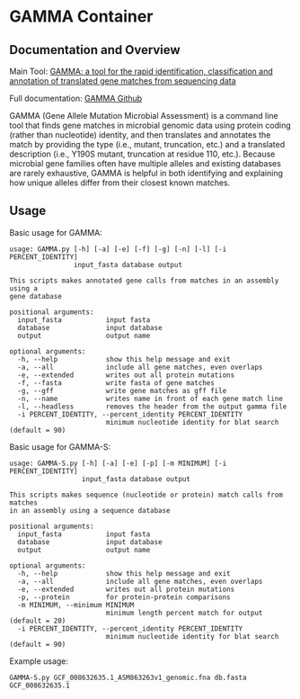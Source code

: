 # GAMMA Container

## Documentation and Overview

Main Tool: [GAMMA: a tool for the rapid identification, classification and annotation of translated gene matches from sequencing data](https://academic.oup.com/bioinformatics/article/38/2/546/6355578)

Full documentation: [GAMMA Github](https://github.com/rastanton/GAMMA) 

GAMMA (Gene Allele Mutation Microbial Assessment) is a command line tool that finds gene matches in microbial genomic data using protein coding (rather than nucleotide) identity, and then translates and annotates the match by providing the type (i.e., mutant, truncation, etc.) and a translated description (i.e., Y190S mutant, truncation at residue 110, etc.). Because microbial gene families often have multiple alleles and existing databases are rarely exhaustive, GAMMA is helpful in both identifying and explaining how unique alleles differ from their closest known matches.

## Usage

Basic usage for GAMMA:
```
usage: GAMMA.py [-h] [-a] [-e] [-f] [-g] [-n] [-l] [-i PERCENT_IDENTITY]
                input_fasta database output

This scripts makes annotated gene calls from matches in an assembly using a
gene database

positional arguments:
  input_fasta           input fasta
  database              input database
  output                output name

optional arguments:
  -h, --help            show this help message and exit
  -a, --all             include all gene matches, even overlaps
  -e, --extended        writes out all protein mutations
  -f, --fasta           write fasta of gene matches
  -g, --gff             write gene matches as gff file
  -n, --name            writes name in front of each gene match line
  -l, --headless        removes the header from the output gamma file
  -i PERCENT_IDENTITY, --percent_identity PERCENT_IDENTITY
                        minimum nucleotide identity for blat search (default = 90)
```

Basic usage for GAMMA-S:
```
usage: GAMMA-S.py [-h] [-a] [-e] [-p] [-m MINIMUM] [-i PERCENT_IDENTITY]
                  input_fasta database output

This scripts makes sequence (nucleotide or protein) match calls from matches
in an assembly using a sequence database

positional arguments:
  input_fasta           input fasta
  database              input database
  output                output name

optional arguments:
  -h, --help            show this help message and exit
  -a, --all             include all gene matches, even overlaps
  -e, --extended        writes out all protein mutations
  -p, --protein         for protein-protein comparisons
  -m MINIMUM, --minimum MINIMUM
                        minimum length percent match for output (default = 20)
  -i PERCENT_IDENTITY, --percent_identity PERCENT_IDENTITY
                        minimum nucleotide identity for blat search (default = 90)
```

Example usage:
```
GAMMA-S.py GCF_008632635.1_ASM863263v1_genomic.fna db.fasta GCF_008632635.1
```

